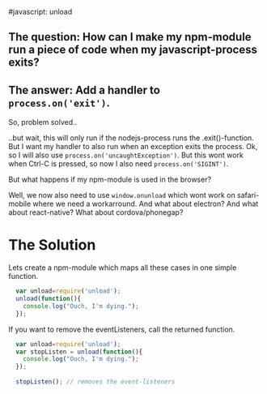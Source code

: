#javascript: unload

## The question: How can I make my npm-module run a piece of code when my javascript-process exits?
## The answer: Add a handler to ```process.on('exit')```.

So, problem solved..

..but wait, this will only run if the nodejs-process runs the .exit()-function.
But I want my handler to also run when an exception exits the process.
Ok, so I will also use ```process.on('uncaughtException')```.
But this wont work when Ctrl-C is pressed, so now I also need ```process.on('SIGINT')```. 

But what happens if my npm-module is used in the browser?

Well, we now also need to use ```window.onunload``` which wont work on safari-mobile where we need a workarround.
And what about electron? And what about react-native? What about cordova/phonegap?

# The Solution
Lets create a npm-module which maps all these cases in one simple function.

```js
  var unload=require('unload');
  unload(function(){
    console.log("Ouch, I'm dying.");
  });
```

If you want to remove the eventListeners, call the returned function.
```js
  var unload=require('unload');
  var stopListen = unload(function(){
    console.log("Ouch, I'm dying.");
  });
  
  stopListen(); // removes the event-listeners
```



